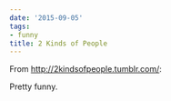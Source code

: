 ```yaml
---
date: '2015-09-05'
tags:
- funny
title: 2 Kinds of People
---
```


From http://2kindsofpeople.tumblr.com/:

Pretty funny.
